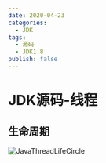 ```yaml
---
date: 2020-04-23
categories:
  - JDK
tags:
  - 源码
  - JDK1.8
publish: false
---
```


# JDK源码-线程

## 生命周期

![JavaThreadLifeCircle](https://cdn.jsdelivr.net/gh/kkyeer/picbed/JavaThreadLifeCircle.png)
